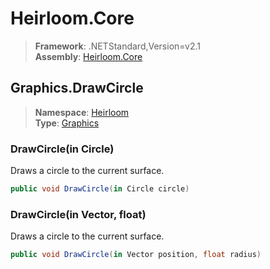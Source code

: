 # Heirloom.Core

> **Framework**: .NETStandard,Version=v2.1  
> **Assembly**: [Heirloom.Core][0]  

## Graphics.DrawCircle

> **Namespace**: [Heirloom][0]  
> **Type**: [Graphics][1]  

### DrawCircle(in Circle)

Draws a circle to the current surface.

```cs
public void DrawCircle(in Circle circle)
```

### DrawCircle(in Vector, float)

Draws a circle to the current surface.

```cs
public void DrawCircle(in Vector position, float radius)
```

[0]: ../../../Heirloom.Core.md
[1]: ../Graphics.md
